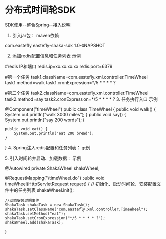 # 分布式时间轮SDK

SDK使用--整合Spring--接入说明

1. 引入jar包：
maven依赖

<dependency>
    <groupId>com.eastefly</groupId>
    <artifactId>eastefly-shaka-sdk</artifactId>
    <version>1.0-SNAPSHOT</version>
</dependency>

2. 添加redis配置信息和任务列表
示例

#redis IP和端口
redis.ip=xx.xx.xx.xx
redis.port=6379
 
#第一个任务
task1.className=com.eastefly.xml.controller.TimeWheel
task1.method=walk
task1.cronExpression=*/5 * * * * ?
 
#第二个任务
task2.className=com.eastefly.xml.controller.TimeWheel
task2.method=say
task2.cronExpression=*/5 * * * * ?
3. 任务执行入口
示例

@Component("timeWheel")
public class TimeWheel {
    public void walk() {
        System.out.println("walk 3000 miles");
    }
    public void say() {
        System.out.println("say 200 words");
    }
     
    public void eat() {
        System.out.println("eat 200 bread");
    }
}
4. Spring注入redis配置和任务列表：
示例

<bean id="task1" class="com.eastefly.shaka.sdk.ShakaTask">
    <property name="className" value="${task1.className}"></property>
    <property name="method" value="${task1.method}"></property>
    <property name="cronExpression" value="${task1.cronExpression}"></property>
</bean>
<bean id="task2" class="com.eastefly.shaka.sdk.ShakaTask">
    <property name="className" value="${task2.className}"></property>
    <property name="method" value="${task2.method}"></property>
    <property name="cronExpression" value="${task2.cronExpression}"></property>
</bean>
<bean id="shakaWheel" class="com.eastefly.shaka.sdk.ShakaWheel">
    <property name="redisIp" value="${redis.ip}"></property>
    <property name="redisPort" value="${redis.port}"></property>
    <property name="tasks">
        <list>
            <ref bean="task1" />
            <ref bean="task2" />
        </list>
    </property>
</bean>
5. 引入时间轮并启动、加载数据：
示例

@Autowired
private ShakaWheel shakaWheel;
 
@RequestMapping("/timeWheel.do")
public void timeWheel(HttpServletRequest request) {
    // 初始化、启动时间轮、安装配置文件中的任务列表
    shakaWheel.init();
     
    //动态安装过期事件
    ShakaTask shakaTask = new ShakaTask();
    shakaTask.setClassName("com.eastefly.xml.controller.TimeWheel");
    shakaTask.setMethod("eat");
    shakaTask.setCronExpression("*/5 * * * * ?");
    shakaWheel.add(shakaTask);
}